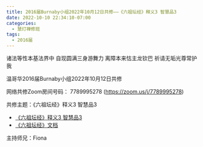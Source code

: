 ```yaml
---
title: 2016届Burnaby小组2022年10月12日共修——《六祖坛经》释义3 智慧品3
date: 2022-10-10 22:34:10-07:00
categories:
  - 慧灯禅修班
tags:
  - 2016届
---
```

诸法等性本基法界中 自现圆满三身游舞力 离障本来怙主龙钦巴 祈请无垢光尊常护我

温哥华2016届Burnaby小组2022年10月12日共修

网络共修Zoom房间号码： 7789995278 (<https://zoom.us/j/7789995278>)

共修主题：《六祖坛经》释义3 智慧品3

* [《六祖坛经》释义3 智慧品3](https://www.youtube.com/watch?v=r7vHf6C0xAY)
* [《六祖坛经》文档](/f/up/《六祖坛经》.docx)

主持师兄：Fiona
